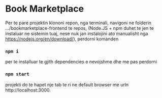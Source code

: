 # Book Marketplace

Per te pare projektin klononi repon, nga terminali, navigoni ne folderin .../bookmarketplace-frontend te repos, (Node.JS + npm duhet te jen te instaluar ne sistemin tuaj, nese nuk jan instalojini ato manualisht nga https://nodejs.org/en/download/), perdorni komanden
### `npm i`
per te installuar te gjith dependencies e nevojshme dhe me pas perdorni
### `npm start`
projekti do te hapet nje tab te ri ne default browser me urln http://localhost:3000.

